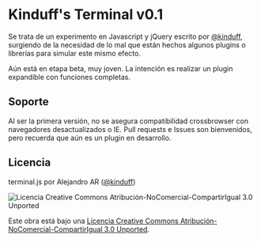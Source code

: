 Kinduff's Terminal v0.1
=======================

Se trata de un experimento en Javascript y jQuery escrito por [@kinduff][1], surgiendo de la necesidad de lo mal que están hechos algunos plugins o librerías para simular este mismo efecto.

Aún está en etapa beta, muy joven. La intención es realizar un plugin expandible con funciones completas.

## Soporte
Al ser la primera versión, no se asegura compatibilidad crossbrowser con navegadores desactualizados o IE. Pull requests e Issues son bienvenidos, pero recuerda que aún es un plugin en desarrollo.

## Licencia
terminal.js por Alejandro AR ([@kinduff][1])

![Licencia Creative Commons Atribución-NoComercial-CompartirIgual 3.0 Unported](http://i.creativecommons.org/l/by-nc-sa/3.0/88x31.png)

Este obra está bajo una [Licencia Creative Commons Atribución-NoComercial-CompartirIgual 3.0 Unported][2].

[1]: http://twitter.com/kinduff
[2]: http://creativecommons.org/licenses/by-nc-sa/3.0/deed.es
